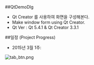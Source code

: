 ##QtDemoDlg
* Qt Creator 를 사용하여 화면을 구성해본다.
* Make window form using Qt Creator.
* Qt Ver : Qt 5.4.1 & Qt Creator 3.3.1

##일정 (Project Progress)
* 2015년 3월 1주:

![tab_btn.png](https://github.com/darongyi/QtDemoDlg/blob/master/tab_btn.png)  



